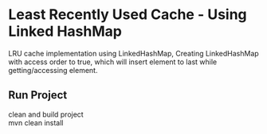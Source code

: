 # Least Recently Used Cache - Using Linked HashMap

LRU cache implementation using LinkedHashMap, Creating LinkedHashMap with access order to true, which will insert element to last while getting/accessing element.

## Run Project   
clean and build project  
  mvn clean install  
